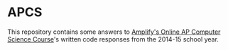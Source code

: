 # APCS

This repository contains some answers to [Amplify's Online AP Computer Science
Course][course]'s written code responses from the 2014-15 school year.


[course]: https://course-mooc.amplify.com/


